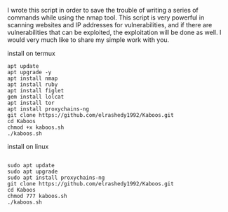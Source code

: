 I wrote this script in order to save 
the trouble of writing a series of 
commands while using the nmap tool.
This script is very powerful in 
scanning websites and IP addresses 
for vulnerabilities,
and if there are vulnerabilities 
that can be exploited, 
the exploitation will be done as well.
I would very much like to share
my simple work with you.

install on termux
<pre><code>apt update 
apt upgrade -y
apt install nmap 
apt install ruby
apt install figlet
gem install lolcat
apt install tor
apt install proxychains-ng 
git clone https://github.com/elrashedy1992/Kaboos.git 
cd Kaboos
chmod +x kaboos.sh 
./kaboos.sh</code></pre>

install on linux

<pre><code>
sudo apt update
sudo apt upgrade
sudo apt install proxychains-ng
git clone https://github.com/elrashedy1992/Kaboos.git
cd Kaboos
chmod 777 kaboos.sh
./kaboos.sh</code></pre>

